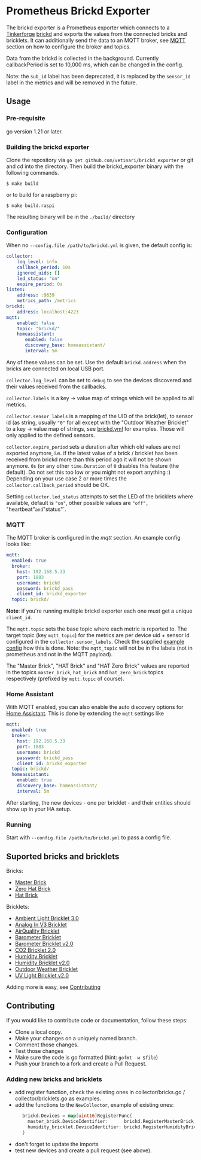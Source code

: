 # Prometheus Brickd Exporter

The brickd exporter is a Prometheus exporter which connects to a [Tinkerforge](https://www.tinkerforge.com/)
[brickd](https://www.tinkerforge.com/en/doc/Software/Brickd.html) and exports the values from the
connected bricks and bricklets. It can additionally send the data to an MQTT broker, see [MQTT](#mqtt) section
on how to configure the broker and topics.

Data from the brickd is collected in the background. Currently callbackPeriod is set to 10,000 ms, which can
be changed in the config.

Note: the `sub_id` label has been deprecated, it is replaced by the `sensor_id` label in the metrics and
will be removed in the future.

## Usage

### Pre-requisite

go version 1.21 or later.

### Building the brickd exporter

Clone the repository via `go get github.com/vetinari/brickd_exporter` or git and cd into the directory.
Then build the brickd\_exporter binary with the following commands.

    $ make build

or to build for a raspberry pi:

    $ make build.raspi

The resulting binary will be in the `./build/` directory

### Configuration

When no `--config.file /path/to/brickd.yml` is given, the default config is:

```yaml
collector:
    log_level: info
    callback_period: 10s
    ignored_uids: []
    led_status: "on"
    expire_period: 0s
listen:
    address: :9639
    metrics_path: /metrics
brickd:
    address: localhost:4223
mqtt:
    enabled: false
    topic: "brickd/"
    homeassistant:
       enabled: false
       discovery_base: homeassistant/
       interval: 5m
```

Any of these values can be set. Use the default `brickd.address` when the bricks are connected
on local USB port.

`collector.log_level` can be set to `debug` to see the devices discovered and their values received
from the callbacks.

`collector.labels` is a key -> value map of strings which will be applied to all metrics.

`collector.sensor_labels` is a mapping of the UID of the brick(let), to sensor id (as string, usually
`"0"` for all except with the "Outdoor Weather Bricklet" to a key -> value map of strings, see [brickd.yml](brickd.yml)
for examples. Those will only applied to the defined sensors.

`collector.expire_period` sets a duration after which old values are not exported anymore, i.e. if the latest value of a 
brick / bricklet has been received from brickd more than this period ago it will not be shown anymore. `0s` (or any other
`time.Duration` of `0` disables this feature (the default). Do not set this too low or you might not export anything :) 
Depending on your use case 2 or more times the `collector.callback_period` should be OK.

Setting `collector.led_status` attempts to set the LED of the bricklets where available, default is `"on"`, other possible
values are `"off", `"heartbeat"` and `"status"`.

### MQTT

The MQTT broker is configured in the *mqtt* section. An example config looks like:
```yaml
mqtt:
  enabled: true
  broker:
    host: 192.168.5.33
    port: 1883
    username: brickd
    password: brickd_pass
    client_id: brickd_exporter
  topic: brickd/
```

**Note**: if you're running multiple brickd exporter each one must get a unique `client_id`.

The `mqtt.topic` sets the base topic where each metric is reported to. The target topic (key 
`mqtt_topic`) for the metrics are per device uid + sensor id configured in the `collector.sensor_labels`.
Check the supplied [example config](brickd.yml) how this is done. Note: the `mqtt_topic` will
not be in the labels (not in prometheus and not in the MQTT payload).


The "Master Brick", "HAT Brick" and "HAT Zero Brick" values are reported in the topics `master_brick`, 
`hat_brick` and `hat_zero_brick` topics respectively (prefixed by `mqtt.topic` of course).

### Home Assistant

With MQTT enabled, you can also enable the auto discovery options for
[Home Assistant](https://www.home-assistant.io/). This is done by extending the `mqtt` settings like

```yaml
mqtt:
  enabled: true
  broker:
    host: 192.168.5.33
    port: 1883
    username: brickd
    password: brickd_pass
    client_id: brickd_exporter
  topic: brickd/
  homeassistant:
    enabled: true
    discovery_base: homeassistant/
    interval: 5m
```

After starting, the new devices - one per bricklet - and their entities should show up in your HA setup.

### Running

Start with `--config.file /path/to/brickd.yml` to pass a config file. 

## Suported bricks and bricklets

Bricks:

* [Master Brick](https://www.tinkerforge.com/en/doc/Hardware/Bricks/Master_Brick.html)
* [Zero Hat Brick](https://www.tinkerforge.com/de/doc/Hardware/Bricks/HAT_Zero_Brick.html)
* [Hat Brick](https://www.tinkerforge.com/en/doc/Hardware/Bricks/HAT_Brick.html)

Bricklets:

* [Ambient Light Bricklet 3.0](https://www.tinkerforge.com/en/doc/Hardware/Bricklets/Ambient_Light_V3.html)
* [Analog In V3 Bricklet](https://www.tinkerforge.com/en/doc/Hardware/Bricklets/Analog_In_V3.html)
* [AirQuality Bricklet](https://www.tinkerforge.com/en/doc/Hardware/Bricklets/Air_Quality.html)
* [Barometer Bricklet](https://www.tinkerforge.com/en/doc/Hardware/Bricklets/Barometer.html)
* [Barometer Bricklet v2.0](https://www.tinkerforge.com/en/doc/Hardware/Bricklets/Barometer_V2.html)
* [CO2 Bricklet 2.0](https://www.tinkerforge.com/en/doc/Hardware/Bricklets/CO2_V2.html)
* [Humidity Bricklet](https://www.tinkerforge.com/en/doc/Hardware/Bricklets/Humidity.html)
* [Humidity Bricklet v2.0](https://www.tinkerforge.com/en/doc/Hardware/Bricklets/Humidity_V2.html)
* [Outdoor Weather Bricklet](https://www.tinkerforge.com/en/doc/Hardware/Bricklets/Outdoor_Weather.html)
* [UV Light Bricklet v2.0](https://www.tinkerforge.com/en/doc/Hardware/Bricklets/UV_Light_V2.html)

Adding more is easy, see [Contributing](#contributing)

## Contributing

If you would like to contribute code or documentation, follow these steps:

* Clone a local copy.
* Make your changes on a uniquely named branch.
* Comment those changes.
* Test those changes 
* Make sure the code is go formatted (hint: `gofmt -w $file`)
* Push your branch to a fork and create a Pull Request.

### Adding new bricks and bricklets

* add register function, check the existing ones in collector/bricks.go / collector/bricklets.go
  as examples.
* add the functions to the `NewCollector`, example of existing ones:
```go
      brickd.Devices = map[uint16]RegisterFunc{
        master_brick.DeviceIdentifier:      brickd.RegisterMasterBrick,
        humidity_bricklet.DeviceIdentifier: brickd.RegisterHumidityBricklet,
      }
```
* don't forget to update the imports
* test new devices and create a pull request (see above).
